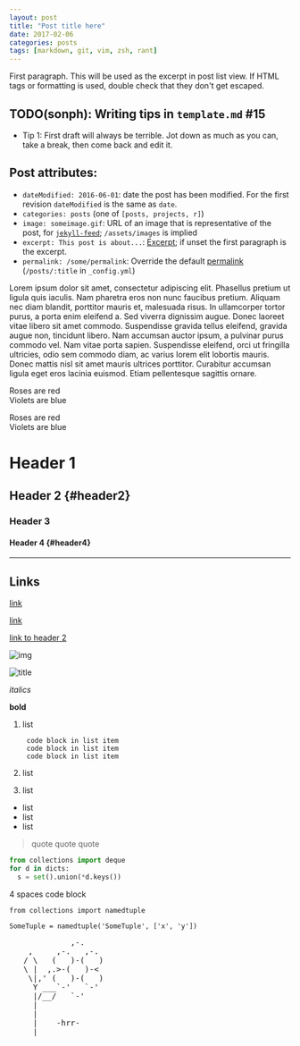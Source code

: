 ```yaml
---
layout: post
title: "Post title here"
date: 2017-02-06
categories: posts
tags: [markdown, git, vim, zsh, rant]
---
```


First paragraph. This will be used as the excerpt in post list view. If HTML
tags or formatting is used, double check that they don't get escaped.

## TODO(sonph): Writing tips in `template.md` #15
- Tip 1: First draft will always be terrible. Jot down as much as you can, take a break, then come back and edit it.

## Post attributes:
- `dateModified: 2016-06-01`: date the post has been modified. For the first revision `dateModified` is the same as `date`.
- `categories: posts` (one of `[posts, projects, r]`)
- `image: someimage.gif`: URL of an image that is representative of the post, for [`jekyll-feed`][1]; `/assets/images` is implied
- `excerpt: This post is about...`: [Excerpt][2]; if unset the first paragraph is the excerpt.
- `permalink: /some/permalink`: Override the default [permalink][3] (`/posts/:title` in `_config.yml`)

Lorem ipsum dolor sit amet, consectetur adipiscing elit. Phasellus pretium ut ligula quis iaculis. Nam pharetra eros non nunc faucibus pretium. Aliquam nec diam blandit, porttitor mauris et, malesuada risus. In ullamcorper tortor purus, a porta enim eleifend a. Sed viverra dignissim augue. Donec laoreet vitae libero sit amet commodo. Suspendisse gravida tellus eleifend, gravida augue non, tincidunt libero. Nam accumsan auctor ipsum, a pulvinar purus commodo vel. Nam vitae porta sapien. Suspendisse eleifend, orci ut fringilla ultricies, odio sem commodo diam, ac varius lorem elit lobortis mauris. Donec mattis nisl sit amet mauris ultrices porttitor. Curabitur accumsan ligula eget eros lacinia euismod. Etiam pellentesque sagittis ornare.

Roses are red<br>
Violets are blue


Roses are red  
Violets are blue

# Header 1

## Header 2 {#header2}

### Header 3

#### Header 4 {#header4}

---

## Links
[link](http://)

[link][1]

[1]: http://google.com

[link to header 2](#header2)

![img](/assets/images/something.png)

<img class="no-shadow" alt="title" src="/assets/images/mac-window-screenshot-with-shadow.png">

_italics_

__bold__

1. list

        code block in list item
        code block in list item
        code block in list item

2. list
3. list

- list
- list
- list

> quote
> quote
> quote

```python
from collections import deque
for d in dicts:
  s = set().union(*d.keys())
```

4 spaces code block

    from collections import namedtuple

    SomeTuple = namedtuple('SomeTuple', ['x', 'y'])


<pre>
             ,-.
    ,     ,-.   ,-.
   / \   (   )-(   )
   \ |  ,.>-(   )-<
    \|,' (   )-(   )
     Y ___`-'   `-'
     |/__/   `-'
     |
     |
     |    -hrr-
  ___|_____________
</pre>

<script src="https://gist.github.com/sonph/e34560eb5fe7befcbcd41031f195b125.js"></script>

[1]: github.com/jekyll/jekyll-feed
[2]: jekyllrb.com/docs/posts/
[3]: jekyllrb.com/docs/permalinks/
